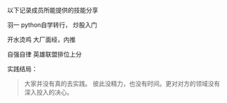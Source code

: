 以下记录成员所能提供的技能分享

羽一   python自学转行， 炒股入门

开水烫鸡   大厂面经，内推

自强自律   英雄联盟排位上分


实践结局：
> 大家并没有真的去实践。 彼此没精力，也没有时间。更对对方的领域没有深入投入的决心。
